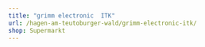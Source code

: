 ```yaml
---
title: "grimm electronic  ITK"
url: /hagen-am-teutoburger-wald/grimm-electronic-itk/
shop: Supermarkt
---
```

